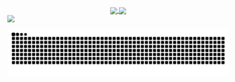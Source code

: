 
<div align="center">
  <a href="https://github.com/gabrielimarta">
  <img height=200 align="center" src="https://github-readme-stats.vercel.app/api?username=gabrielimarta&bg_color=30,e96443,904e95&title_color=fff&text_color=fff" />
</a>
<a href="https://github.com/gabrielimarta">
  <img height=200 align="center" src="https://github-readme-stats.vercel.app/api/top-langs/?username=gabrielimarta&layout=donut&bg_color=141424&title_color=e83d84&text_color=8ef5fa&icon_color=2596be)](https://github.com/gabrielimarta/gabrielimarta"/>
</a>
  
</div>
 <img height=200 align="center"  src="https://i.pinimg.com/originals/04/d6/73/04d673e7b55f941bf3edee800e72a722.gif">


![snake gif](https://github.com/ldmfabio/ldmfabio/blob/output/github-contribution-grid-snake-dark.svg)

